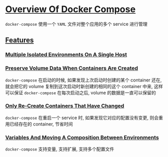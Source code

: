# [Overview Of Docker Compose](https://docs.docker.com/compose/)

`docker-compose` 使用一个 `YAML` 文件对整个应用的多个 service 进行管理

## [Features](https://docs.docker.com/compose/#features)

### [Multiple Isolated Environments On A Single Host](https://docs.docker.com/compose/#multiple-isolated-environments-on-a-single-host)

### [Preserve Volume Data When Containers Are Created](https://docs.docker.com/compose/#preserve-volume-data-when-containers-are-created)

`docker-compose` 在启动的时候, 如果发现上次启动时创建的某个 container 还在, 就会把它的 volume 复制到这次启动时新创建的相同的这个 container 中来,
这样可以保证 `docker-compose` 在每次启动之后, volume 的数据是一直可以保留的

### [Only Re-Create Containers That Have Changed](https://docs.docker.com/compose/#only-recreate-containers-that-have-changed)

`docker-compose` 在重启一个 service 时, 如果发现它对应的配置没有变更, 则会重用已经存在的 container, 节省时间

### [Variables And Moving A Composition Between Environments](https://docs.docker.com/compose/#variables-and-moving-a-composition-between-environments)

`docker-compose` 支持变量, 支持扩展, 支持多个配置文件
